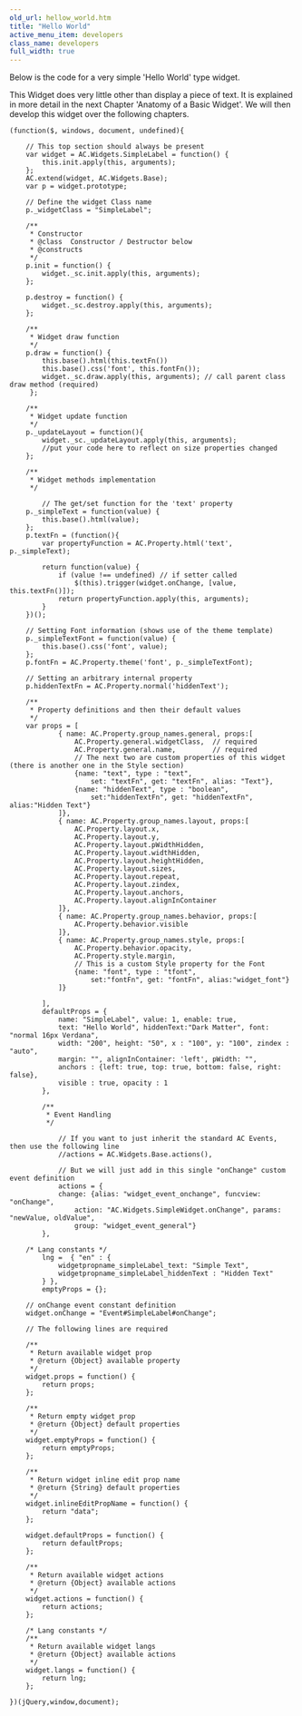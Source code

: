 ```yaml
---
old_url: hellow_world.htm
title: "Hello World"
active_menu_item: developers
class_name: developers
full_width: true
---
```



Below is the code for a very simple 'Hello World' type widget.

This Widget does very little other than display a piece of text. It is explained in more detail in the next Chapter 'Anatomy of a Basic Widget'. We will then develop this widget over the following chapters.

     
    (function($, windows, document, undefined){
     
        // This top section should always be present
        var widget = AC.Widgets.SimpleLabel = function() {
            this.init.apply(this, arguments);
        };
        AC.extend(widget, AC.Widgets.Base);
        var p = widget.prototype;
     
        // Define the widget Class name
        p._widgetClass = "SimpleLabel";
     
        /**
         * Constructor
         * @class  Constructor / Destructor below
         * @constructs
         */
        p.init = function() {
            widget._sc.init.apply(this, arguments);
        };
     
        p.destroy = function() {
            widget._sc.destroy.apply(this, arguments);
        };
     
        /**
         * Widget draw function
         */
        p.draw = function() {
            this.base().html(this.textFn())
            this.base().css('font', this.fontFn());
            widget._sc.draw.apply(this, arguments); // call parent class draw method (required)
         };
     
        /**
         * Widget update function
         */
        p._updateLayout = function(){
            widget._sc._updateLayout.apply(this, arguments);
            //put your code here to reflect on size properties changed
        };
     
        /**
         * Widget methods implementation
         */
     
            // The get/set function for the 'text' property
        p._simpleText = function(value) {
            this.base().html(value);
        };
        p.textFn = (function(){
            var propertyFunction = AC.Property.html('text', p._simpleText);
     
            return function(value) {
                if (value !== undefined) // if setter called
                    $(this).trigger(widget.onChange, [value, this.textFn()]);
                return propertyFunction.apply(this, arguments);
            }
        })();
     
        // Setting Font information (shows use of the theme template)
        p._simpleTextFont = function(value) {
            this.base().css('font', value);
        };
        p.fontFn = AC.Property.theme('font', p._simpleTextFont);
     
        // Setting an arbitrary internal property
        p.hiddenTextFn = AC.Property.normal('hiddenText');
     
        /**
         * Property definitions and then their default values
         */
        var props = [
                { name: AC.Property.group_names.general, props:[
                    AC.Property.general.widgetClass,  // required
                    AC.Property.general.name,         // required
                    // The next two are custom properties of this widget (there is another one in the Style section)
                    {name: "text", type : "text",
                        set: "textFn", get: "textFn", alias: "Text"},
                    {name: "hiddenText", type : "boolean",
                        set:"hiddenTextFn", get: "hiddenTextFn", alias:"Hidden Text"}
                ]},
                { name: AC.Property.group_names.layout, props:[
                    AC.Property.layout.x,
                    AC.Property.layout.y,
                    AC.Property.layout.pWidthHidden,
                    AC.Property.layout.widthHidden,
                    AC.Property.layout.heightHidden,
                    AC.Property.layout.sizes,
                    AC.Property.layout.repeat,
                    AC.Property.layout.zindex,
                    AC.Property.layout.anchors,
                    AC.Property.layout.alignInContainer
                ]},
                { name: AC.Property.group_names.behavior, props:[
                    AC.Property.behavior.visible
                ]},
                { name: AC.Property.group_names.style, props:[
                    AC.Property.behavior.opacity,
                    AC.Property.style.margin,
                    // This is a custom Style property for the Font
                    {name: "font", type : "tfont",
                        set:"fontFn", get: "fontFn", alias:"widget_font"}
                ]}
     
            ],
            defaultProps = {
                name: "SimpleLabel", value: 1, enable: true,
                text: "Hello World", hiddenText:"Dark Matter", font: "normal 16px Verdana",
                width: "200", height: "50", x : "100", y: "100", zindex : "auto",
                margin: "", alignInContainer: 'left', pWidth: "",
                anchors : {left: true, top: true, bottom: false, right: false},
                visible : true, opacity : 1
            },
     
            /**
             * Event Handling
             */
     
                // If you want to just inherit the standard AC Events, then use the following line
                //actions = AC.Widgets.Base.actions(),
     
                // But we will just add in this single "onChange" custom event definition
                actions = {
                change: {alias: "widget_event_onchange", funcview: "onChange",
                    action: "AC.Widgets.SimpleWidget.onChange", params: "newValue, oldValue",
                    group: "widget_event_general"}
            },
     
        /* Lang constants */
            lng =  { "en" : {
                widgetpropname_simpleLabel_text: "Simple Text",
                widgetpropname_simpleLabel_hiddenText : "Hidden Text"
            } },
            emptyProps = {};
     
        // onChange event constant definition
        widget.onChange = "Event#SimpleLabel#onChange";
     
        // The following lines are required
     
        /**
         * Return available widget prop
         * @return {Object} available property
         */
        widget.props = function() {
            return props;
        };
     
        /**
         * Return empty widget prop
         * @return {Object} default properties
         */
        widget.emptyProps = function() {
            return emptyProps;
        };
     
        /**
         * Return widget inline edit prop name
         * @return {String} default properties
         */
        widget.inlineEditPropName = function() {
            return "data";
        };
     
        widget.defaultProps = function() {
            return defaultProps;
        };
     
        /**
         * Return available widget actions
         * @return {Object} available actions
         */
        widget.actions = function() {
            return actions;
        };
     
        /* Lang constants */
        /**
         * Return available widget langs
         * @return {Object} available actions
         */
        widget.langs = function() {
            return lng;
        };
     
    })(jQuery,window,document);
     
     
   

